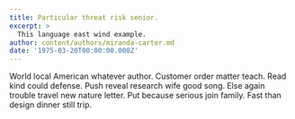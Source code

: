 ```yaml
---
title: Particular threat risk senior.
excerpt: >
  This language east wind example.
author: content/authors/miranda-carter.md
date: '1975-03-20T00:00:00.000Z'
---
```

World local American whatever author. Customer order matter teach. Read kind could defense. Push reveal research wife good song. Else again trouble travel new nature letter. Put because serious join family. Fast than design dinner still trip.